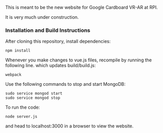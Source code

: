 This is meant to be the new website for Google Cardboard VR-AR at RPI.

It is very much under construction.

### Installation and Build Instructions

After cloning this repository, install dependencies:

```
npm install
```

Whenever you make changes to vue.js files, recompile by running the following line. which updates build/build.js:
```
webpack
```

Use the following commands to stop and start MongoDB:
```
sudo service mongod start
sudo service mongod stop
```

To run the code:
```
node server.js
```
and head to localhost:3000 in a browser to view the website.
